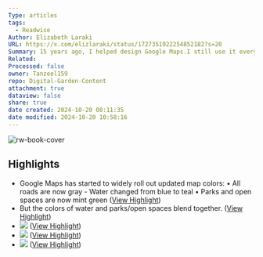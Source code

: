 ```yaml
---
Type: articles
tags:
  - Readwise
Author: Elizabeth Laraki
URL: https://x.com/elizlaraki/status/1727351922254852182?s=20
Summary: 15 years ago, I helped design Google Maps.I still use it everyday.Last week, the team dramatically changed the map’s visual design.I don’t love it.It feels colder, less accurate and less human. But more importantly, they missed a key opportunity to simplify and scale.Google Maps has started to widely roll out updated map colors:All roads are now gray.Water changed from blue to teal. Parks and open spaces are now mint green. It seems the goal was to improve usability and make the maps more readable. Admittedly, I do think major roads, traffic, and trails stand out more now.But the colors of water and parks/open spaces blend together.And to me, the palette feels colder and more computer generated.But color choices aside… If the goal was better usability, the team missed a big opportunity:Google Maps should have cleaned up the crud overlaying the map.So much stuff has accumulated on top of the map.Currently there are ~11 different elements obscuring.
Related: 
Processed: false
owner: Tanzeel159
repo: Digital-Garden-Content
attachment: true
dataview: false
share: true
date created: 2024-10-20 08:11:35
date modified: 2024-10-20 10:58:16
---
```

![rw-book-cover](https://pbs.twimg.com/profile_images/1544933537630998528/j7oTMpxp.jpg)

## Highlights
- Google Maps has started to widely roll out updated map colors:
  • All roads are now gray
  - Water changed from blue to teal
  • Parks and open spaces are now mint green ([View Highlight](https://read.readwise.io/read/01hg0rhk0fz5ev2bjfyhnm33bf))
- But the colors of water and parks/open spaces blend together. ([View Highlight](https://read.readwise.io/read/01hg0rhv1n1x4dxb8zceswpt5d))
- ![](https://pbs.twimg.com/media/F_jJavPXwAAc198.jpg) ([View Highlight](https://read.readwise.io/read/01hg0rmnsj3a2hy4f62swebsam))
- ![](https://pbs.twimg.com/media/F_jJavNXQAAeviS.jpg) ([View Highlight](https://read.readwise.io/read/01hg0rmpwymecpgdjwndtd7bb4))
- ![](https://pbs.twimg.com/media/F_jJavSWMAAFBEm.jpg) ([View Highlight](https://read.readwise.io/read/01hg0rmwh6a8qhgg71jesrq1ns))
